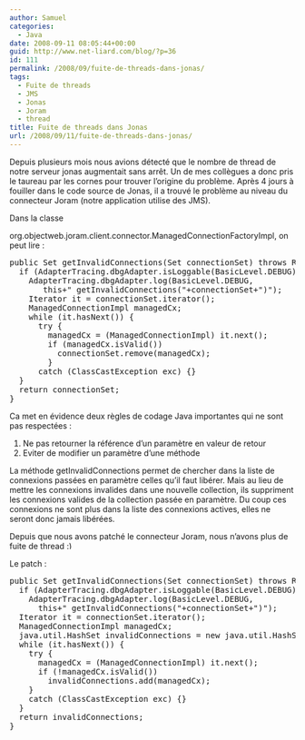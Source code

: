 ```yaml
---
author: Samuel
categories:
  - Java
date: 2008-09-11 08:05:44+00:00
guid: http://www.net-liard.com/blog/?p=36
id: 111
permalink: /2008/09/fuite-de-threads-dans-jonas/
tags:
  - Fuite de threads
  - JMS
  - Jonas
  - Joram
  - thread
title: Fuite de threads dans Jonas
url: /2008/09/11/fuite-de-threads-dans-jonas/
---
```


Depuis plusieurs mois nous avions détecté que le nombre de thread de notre serveur jonas augmentait sans arrêt. Un de mes collègues a donc pris le taureau par les cornes pour trouver l&#8217;origine du problème. Après 4 jours à fouiller dans le code source de Jonas, il a trouvé le problème au niveau du connecteur Joram (notre application utilise des JMS).

Dans la classe
  
org.objectweb.joram.client.connector.ManagedConnectionFactoryImpl, on peut lire :

<pre name="code" class="java:nogutter:nocontrols">public Set getInvalidConnections(Set connectionSet) throws ResourceException {
  if (AdapterTracing.dbgAdapter.isLoggable(BasicLevel.DEBUG))
    AdapterTracing.dbgAdapter.log(BasicLevel.DEBUG,
       this+" getInvalidConnections("+connectionSet+")");
    Iterator it = connectionSet.iterator();
    ManagedConnectionImpl managedCx;
    while (it.hasNext()) {
      try {
        managedCx = (ManagedConnectionImpl) it.next();
        if (managedCx.isValid())
          connectionSet.remove(managedCx);
        }
      catch (ClassCastException exc) {}
  }
  return connectionSet;
}</pre>

Ca met en évidence deux règles de codage Java importantes qui ne sont pas respectées :

  1. Ne pas retourner la référence d&#8217;un paramètre en valeur de retour
  2. Eviter de modifier un paramètre d&#8217;une méthode

<div>
  La méthode getInvalidConnections permet de chercher dans la liste de connexions passées en paramètre celles qu&#8217;il faut libérer. Mais au lieu de mettre les connexions invalides dans une nouvelle collection, ils suppriment les connexions valides de la collection passée en paramètre. Du coup ces connexions ne sont plus dans la liste des connexions actives, elles ne seront donc jamais libérées.
</div>

Depuis que nous avons patché le connecteur Joram, nous n&#8217;avons plus de fuite de thread <img src="http://www.apptom.fr/wp-includes/images/smilies/simple-smile.png" alt=":)" class="wp-smiley" style="height: 1em; max-height: 1em;" />

Le patch :

<pre name="code" class="java:collapse:nogutter">public Set getInvalidConnections(Set connectionSet) throws ResourceException {
  if (AdapterTracing.dbgAdapter.isLoggable(BasicLevel.DEBUG))
    AdapterTracing.dbgAdapter.log(BasicLevel.DEBUG,
      this+" getInvalidConnections("+connectionSet+")");
  Iterator it = connectionSet.iterator();
  ManagedConnectionImpl managedCx;
  java.util.HashSet invalidConnections = new java.util.HashSet();
  while (it.hasNext()) {
    try {
      managedCx = (ManagedConnectionImpl) it.next();
      if (!managedCx.isValid())
        invalidConnections.add(managedCx);
    }
    catch (ClassCastException exc) {}
  }
  return invalidConnections;
}</pre>